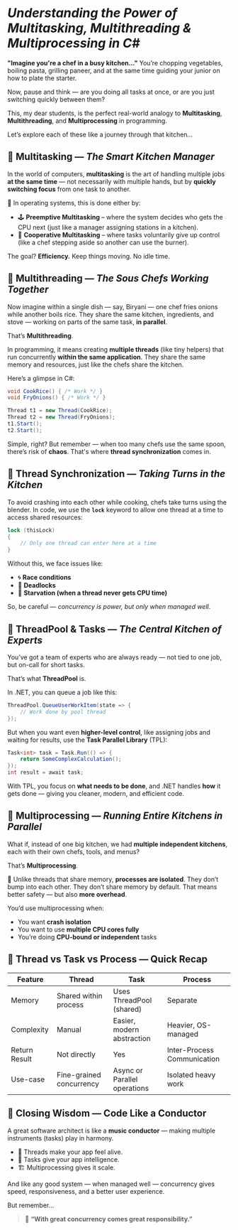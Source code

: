 # *Understanding the Power of Multitasking, Multithreading & Multiprocessing in C#*

**"Imagine you're a chef in a busy kitchen..."**
You’re chopping vegetables, boiling pasta, grilling paneer, and at the same time guiding your junior on how to plate the starter.

Now, pause and think — are you doing all tasks at once, or are you just switching quickly between them?

This, my dear students, is the perfect real-world analogy to **Multitasking**, **Multithreading**, and **Multiprocessing** in programming.

Let’s explore each of these like a journey through that kitchen…

## 🧠 Multitasking — *The Smart Kitchen Manager*

In the world of computers, **multitasking** is the art of handling multiple jobs **at the same time** — not necessarily with multiple hands, but by **quickly switching focus** from one task to another.

🧩 In operating systems, this is done either by:

* 🕹️ **Preemptive Multitasking** – where the system decides who gets the CPU next (just like a manager assigning stations in a kitchen).
* 🤝 **Cooperative Multitasking** – where tasks voluntarily give up control (like a chef stepping aside so another can use the burner).

The goal? **Efficiency.** Keep things moving. No idle time.

## 🔄 Multithreading — *The Sous Chefs Working Together*

Now imagine within a single dish — say, Biryani — one chef fries onions while another boils rice. They share the same kitchen, ingredients, and stove — working on parts of the same task, **in parallel**.

That’s **Multithreading**.

In programming, it means creating **multiple threads** (like tiny helpers) that run concurrently **within the same application**. They share the same memory and resources, just like the chefs share the kitchen.

Here’s a glimpse in C#:

```csharp
void CookRice() { /* Work */ }
void FryOnions() { /* Work */ }

Thread t1 = new Thread(CookRice);
Thread t2 = new Thread(FryOnions);
t1.Start();
t2.Start();
```

Simple, right? But remember — when too many chefs use the same spoon, there’s risk of **chaos**. That's where **thread synchronization** comes in.

## 🔐 Thread Synchronization — *Taking Turns in the Kitchen*

To avoid crashing into each other while cooking, chefs take turns using the blender. In code, we use the **`lock`** keyword to allow one thread at a time to access shared resources:

```csharp
lock (thisLock)
{
    // Only one thread can enter here at a time
}
```

Without this, we face issues like:

* 🌀 **Race conditions**
* 🧨 **Deadlocks**
* 🪫 **Starvation (when a thread never gets CPU time)**

So, be careful — *concurrency is power, but only when managed well*.


## 🚀 ThreadPool & Tasks — *The Central Kitchen of Experts*

You’ve got a team of experts who are always ready — not tied to one job, but on-call for short tasks.

That’s what **ThreadPool** is.

In .NET, you can queue a job like this:

```csharp
ThreadPool.QueueUserWorkItem(state => {
    // Work done by pool thread
});
```

But when you want even **higher-level control**, like assigning jobs and waiting for results, use the **Task Parallel Library** (TPL):

```csharp
Task<int> task = Task.Run(() => {
    return SomeComplexCalculation();
});
int result = await task;
```

With TPL, you focus on **what needs to be done**, and .NET handles **how** it gets done — giving you cleaner, modern, and efficient code.

 

## 🧭 Multiprocessing — *Running Entire Kitchens in Parallel*

What if, instead of one big kitchen, we had **multiple independent kitchens**, each with their own chefs, tools, and menus?

That’s **Multiprocessing**.

🧠 Unlike threads that share memory, **processes are isolated**. They don’t bump into each other. They don’t share memory by default. That means better safety — but also **more overhead**.

You’d use multiprocessing when:

* You want **crash isolation**
* You want to use **multiple CPU cores fully**
* You’re doing **CPU-bound or independent** tasks

## 🧾 Thread vs Task vs Process — Quick Recap

| Feature       | Thread                   | Task                         | Process                     |
| ------------- | ------------------------ | ---------------------------- | --------------------------- |
| Memory        | Shared within process    | Uses ThreadPool (shared)     | Separate                    |
| Complexity    | Manual                   | Easier, modern abstraction   | Heavier, OS-managed         |
| Return Result | Not directly             | Yes                          | Inter-Process Communication |
| Use-case      | Fine-grained concurrency | Async or Parallel operations | Isolated heavy work         |

 

## 🌟 Closing Wisdom — Code Like a Conductor

A great software architect is like a **music conductor** — making multiple instruments (tasks) play in harmony.

* 🧵 Threads make your app feel alive.
* 🧠 Tasks give your app intelligence.
* 🏗️ Multiprocessing gives it scale.

And like any good system — when managed well — concurrency gives speed, responsiveness, and a better user experience.

But remember…

> 🧘 **“With great concurrency comes great responsibility.”**

 
